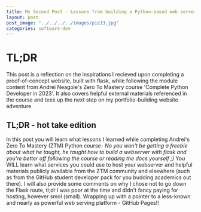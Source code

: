 ```yaml
---
title: My Second Post - Lessons from building a Python-based web server with the help of 'Zero To Mastery'
layout: post
post_image: "../../../../images/pic13.jpg"
categories: software-dev
---
```


# TL;DR
This post is a reflection on the inspirations I recieved upon completing a proof-of-concept website, built with flask, while following the module content from Andrei Neagoie's Zero To Mastery course 'Complete Python Developer in 2023'.  It also covers helpful external materials referenced in the course and tees up the next step on my portfolio-building website adventure

## TL;DR - hot take edition
In this post you will learn what lessons I learned while completing Andrei's Zero To Mastery (ZTM) Python course- 
*No you won't be getting a freebie about what he taught, he taught how to build a webserver with flask and you're better off following the course or reading the docs yourself ;)*
You WILL learn what services you could use to host your webserver and helpful materials publicly available from the ZTM community and elsewhere (such as from the GitHub student developer pack for you budding academics out there).
I will also provide some comments on why I chose not to go down the Flask route, tl;dr i was poor at the time and didn't fancy paying for hosting, however smol (small). Wrapping up with a pointer to a less-known and nearly as powerful web serving platform - GitHub Pages!! 